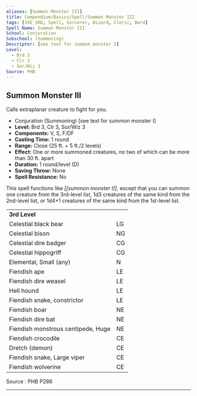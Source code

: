 ```yaml
---
aliases: [Summon Monster III]
title: Compendium/Basics/Spell/Summon Monster III
tags: [35E_SRD, Spell, Sorcerer, Wizard, Cleric, Bard]
Spell Name: Summon Monster III
School: Conjuration
Subschool: (Summoning)
Descriptor: [see text for summon monster I]
Level:
  - Brd 3
  - Clr 3
  - Sor/Wiz 3
Source: PHB
---
```



## Summon Monster III

Calls extraplanar creature to fight for you.

*   Conjuration (Summoning) [see text for summon monster I]
*   **Level:** Brd 3, Clr 3, Sor/Wiz 3
*   **Components:** V, S, F/DF
*   **Casting Time:** 1 round
*   **Range:** Close (25 ft. + 5 ft./2 levels)
*   **Effect:** One or more summoned creatures, no two of which can be more than 30 ft. apart
*   **Duration:** 1 round/level (D)
*   **Saving Throw:** None
*   **Spell Resistance:** No

This spell functions like <i>[[summon monster I]],</i> except that you can summon one creature from the 3rd-level list, 1d3 creatures of the same kind from the 2nd-level list, or 1d4+1 creatures of the same kind from the 1st-level list.

<table> <tr decoration="underline"> <td colspan="2"> <b>3rd Level</b> </td> <td>   </td> </tr> <tr> <td colspan="2"> Celestial black bear </td> <td> LG </td> </tr> <tr> <td colspan="2"> Celestial bison </td> <td> NG </td> </tr> <tr> <td colspan="2"> Celestial dire badger </td> <td> CG </td> </tr> <tr> <td colspan="2"> Celestial hippogriff </td> <td> CG </td> </tr> <tr> <td colspan="2"> Elemental, Small (any) </td> <td> N </td> </tr> <tr> <td colspan="2"> Fiendish ape </td> <td> LE </td> </tr> <tr> <td colspan="2"> Fiendish dire weasel </td> <td> LE </td> </tr> <tr> <td colspan="2"> Hell hound </td> <td> LE </td> </tr> <tr> <td colspan="2"> Fiendish snake, constrictor </td> <td> LE </td> </tr> <tr> <td colspan="2"> Fiendish boar </td> <td> NE </td> </tr> <tr> <td colspan="2"> Fiendish dire bat </td> <td> NE </td> </tr> <tr> <td colspan="2"> Fiendish monstrous centipede, Huge </td> <td> NE </td> </tr> <tr> <td colspan="2"> Fiendish crocodile </td> <td> CE </td> </tr> <tr> <td colspan="2"> Dretch (demon) </td> <td> CE </td> </tr> <tr> <td colspan="2"> Fiendish snake, Large viper </td> <td> CE </td> </tr> <tr> <td colspan="2"> Fiendish wolverine </td> <td> CE </td> </tr> </table>


Source : PHB P286

---
